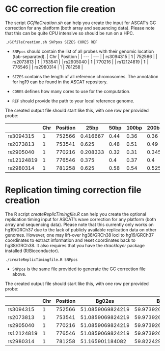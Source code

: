 # GC correction file creation

The script *GCfileCreation.sh* can help you create the input for ASCAT’s GC correction for any platform (both array and sequencing data). Please note that this can be quite CPU intensive so should be run on a HPC.

`./GCfileCreation.sh SNPpos SIZES CORES REF`

 - `SNPpos` should contain the list of all probes with their genomic location (tab-separated).
| Chr | Position |
| --- | --- |
| rs3094315 | 1 | 752566 |
| rs2073813 | 1 | 753541 |
| rs2905040 | 1 | 770216 |
| rs12124819 | 1 | 776546 |
| rs2980314 | 1 | 781258 |

 - `SIZES` contains the length of all reference chromosomes. The annotation for hg19 can be found in the ASCAT repository.
 - `CORES` defines how many cores to use for the computation.
 - `REF` should provide the path to your local reference genome.

The created output file should start like this, with one row per provided probe:

| | Chr | Position | 25bp | 50bp | 100bp | 200bp | 500bp | 1000bp | 2000bp | 5000bp | 10000bp | 20000bp | 50000bp | 100000bp | 200000bp | 500000bp | 1M | 2M | 5M | 10M |
| --- | --- | --- | --- | --- | --- | --- | --- | --- | --- | --- | --- | --- | --- | --- | --- | --- | --- | --- | --- | --- |
| rs3094315 | 1 | 752566 | 0.416667 | 0.44 | 0.36 | 0.36 | 0.406 | 0.435 | 0.428 | 0.4312 | 0.4447 | 0.42725 | 0.43452 | 0.44476 | 0.46216 | 0.483124 | 0.465598 | 0.472959 | 0.51041 | 0.490973 |
| rs2073813 | 1 | 753541 | 0.625 | 0.48 | 0.51 | 0.49 | 0.5 | 0.484 | 0.497 | 0.4414 | 0.4601 | 0.4398 | 0.43728 | 0.4449 | 0.463805 | 0.484478 | 0.465725 | 0.472958 | 0.510401 | 0.490979 |
| rs2905040 | 1 | 770216 | 0.208333 | 0.32 | 0.31 | 0.345 | 0.466 | 0.483 | 0.518 | 0.4914 | 0.4664 | 0.46845 | 0.45344 | 0.44179 | 0.47488 | 0.506966 | 0.471232 | 0.472727 | 0.510679 | 0.49093 |
| rs12124819 | 1 | 776546 | 0.375 | 0.4 | 0.37 | 0.4 | 0.432 | 0.453 | 0.4375 | 0.4488 | 0.4642 | 0.4638 | 0.46552 | 0.44523 | 0.48165 | 0.51042 | 0.475428 | 0.472628 | 0.510835 | 0.490956 |
| rs2980314 | 1 | 781258 | 0.625 | 0.58 | 0.54 | 0.525 | 0.434 | 0.432 | 0.435 | 0.4624 | 0.4711 | 0.46095 | 0.4671 | 0.44497 | 0.48657 | 0.510808 | 0.478539 | 0.472577 | 0.510953 | 0.490999 |

# Replication timing correction file creation
The R script *createReplicTimingfile.R* can help you create the optional replication timing input for ASCAT’s wave correction for any platform (both array and sequencing data). Please note that this currently only works on hg19/GRCh37 due to the lack of publicly available replication data on other genomes. However, one may lift-over hg38/GRCh38 loci to hg19/GRCh37 coordinates to extract information and reset coordinates back to hg38/GRCh38. It also requires that you have the *rtracklayer* package installed (R/Bioconductor).

`./createReplicTimingfile.R SNPpos`

 - `SNPpos` is the same file provided to generate the GC correction file above.

The created output file should start like this, with one row per provided probe:

| | Chr | Position | Bg02es | Bj | Gm06990 | Gm12801 | Gm12812 | Gm12813 | Gm12878 | Helas3 | Hepg2 | Huvec | Imr90 | K562 | Mcf7 | Nhek | Sknsh |
| --- | --- | --- | --- | --- | --- | --- | --- | --- | --- | --- | --- | --- | --- | --- | --- | --- | --- |
| rs3094315 | 1 | 752566 | 51.0859069824219 | 59.9739265441895 | 53.6799507141113 | 60.2759857177734 | 52.3710060119629 | 42.9433135986328 | 48.5379791259766 | 53.0320281982422 | 59.2352333068848 | 48.7807922363281 | 67.1048889160156 | 68.2764358520508 | 56.9319763183594 | 55.3978309631348 | 61.0729293823242 |
| rs2073813 | 1 | 753541 | 51.0859069824219 | 59.9739265441895 | 53.6799507141113 | 60.2759857177734 | 52.3710060119629 | 42.9433135986328 | 48.5379791259766 | 53.0320281982422 | 59.2352333068848 | 48.7807922363281 | 67.1048889160156 | 68.2764358520508 | 56.9319763183594 | 55.3978309631348 | 61.0729293823242 |
| rs2905040 | 1 | 770216 | 51.0859069824219 | 59.9739265441895 | 53.6799507141113 | 60.2759857177734 | 52.3710060119629 | 42.9433135986328 | 48.5379791259766 | 53.0320281982422 | 59.2352333068848 | 48.7807922363281 | 67.1048889160156 | 68.2764358520508 | 56.9319763183594 | 55.3978309631348 | 61.0729293823242 |
| rs12124819 | 1 | 776546 | 51.0859069824219 | 59.9739265441895 | 53.6799507141113 | 60.2759857177734 | 52.3710060119629 | 42.9433135986328 | 48.5379791259766 | 53.0320281982422 | 59.2352333068848 | 48.7807922363281 | 67.1048889160156 | 68.2764358520508 | 56.9319763183594 | 55.3978309631348 | 61.0729293823242 |
| rs2980314 | 1 | 781258 | 51.165901184082 | 59.8224296569824 | 53.7252349853516 | 60.2214202880859 | 52.4014015197754 | 42.9043922424316 | 48.5634117126465 | 52.972240447998 | 59.2968635559082 | 48.840877532959 | 67.0139083862305 | 68.229606628418 | 56.9081726074219 | 55.3176765441895 | 61.1264152526855 |
